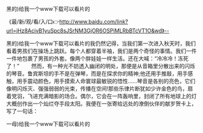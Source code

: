 黑的)给我一个www下载可以看片的

《最/新/观/看/入/口👉http://www.baidu.com/link?url=jHz8AcivB1yuSpc8sJSrNM3GjOR6OSPiMLRbBTcVT1O&wd》--

黑的)给我一个www下载可以看片的我仍然记得，当我们第一次进入秋天时，我们看着男孩们在操场上跳跃。每个人都穿着半袖，我们是两个奇怪的事情。我们一件一件地包裹了男孩的外套。像两个胖娃娃一样生活。还在大喊：“冷冷冷！冻死了！”
　　然而，有一种光不妨透入幽闭的明处，那便是从音箱里分散出来的闪烁的琴音。鲁宾斯坦的手不是在弹琴，而是在探求你的精神;他还用手推敲，用手感触，用手震动颜色，用手摸索人命寰球最敏锐的悟性……琴音是各别的亮色，它们像明闪烁灭、强强弱弱的光束，传播在空间!那些乐律片断犹如少许金色的鸟，扇着党羽，飞进充满暗影的场合。偶尔，它会在一阵轰响里，封闭了所有地球上的灯大概创作出一个灿烂夺手段太阳。我便在一张寄给远处的潦倒伙伴的献岁贺卡上，写了一句话：





一母)给我一个www下载可以看片的
